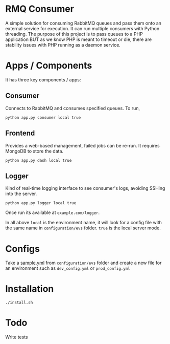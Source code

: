 # RMQ Consumer
A simple solution for consuming RabbitMQ queues and pass them onto an external service for execution. 
It can run multiple consumers with Python threading. The purpose of this project is to pass queues to a PHP application BUT as we know PHP is meant to timeout or die, there are stability issues with PHP running as a daemon service.


# Apps / Components
It has three key components / apps:

## Consumer 
Connects to RabbitMQ and consumes specified queues. To run,
```
python app.py consumer local true
```

## Frontend
Provides a web-based management, failed jobs can be re-run. It requires MongoDB to store the data.
```
python app.py dash local true
```
## Logger
Kind of real-time logging interface to see consumer's logs, avoiding SSHing into the server.
```
python app.py logger local true
```
Once run its available at ```example.com/logger```. 


In all above `local` is the environment name, it will look for a config file with the same name in `configuration/evs` folder. `true` is the local server mode.

# Configs
Take a [sample.yml](configuration/envs/sample.yml) from ```configuration/evs``` folder and create a new file for an environment such as ```dev_config.yml``` or ```prod_config.yml```

# Installation
``` 
./install.sh 
```

# Todo
Write tests
